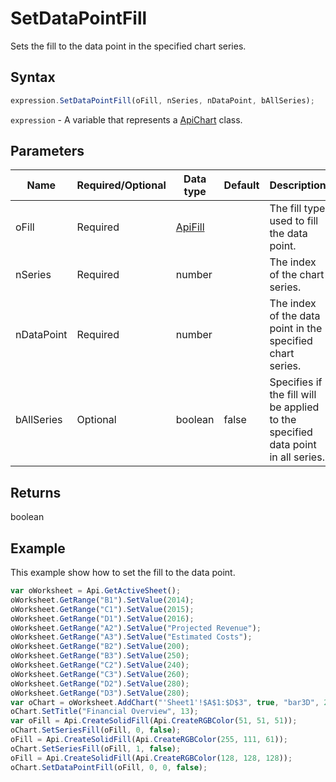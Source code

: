 # SetDataPointFill

Sets the fill to the data point in the specified chart series.

## Syntax

```javascript
expression.SetDataPointFill(oFill, nSeries, nDataPoint, bAllSeries);
```

`expression` - A variable that represents a [ApiChart](../ApiChart.md) class.

## Parameters

| **Name** | **Required/Optional** | **Data type** | **Default** | **Description** |
| ------------- | ------------- | ------------- | ------------- | ------------- |
| oFill | Required | [ApiFill](../../ApiFill/ApiFill.md) |  | The fill type used to fill the data point. |
| nSeries | Required | number |  | The index of the chart series. |
| nDataPoint | Required | number |  | The index of the data point in the specified chart series. |
| bAllSeries | Optional | boolean | false | Specifies if the fill will be applied to the specified data point in all series. |

## Returns

boolean

## Example

This example show how to set the fill to the data point.

```javascript
var oWorksheet = Api.GetActiveSheet();
oWorksheet.GetRange("B1").SetValue(2014);
oWorksheet.GetRange("C1").SetValue(2015);
oWorksheet.GetRange("D1").SetValue(2016);
oWorksheet.GetRange("A2").SetValue("Projected Revenue");
oWorksheet.GetRange("A3").SetValue("Estimated Costs");
oWorksheet.GetRange("B2").SetValue(200);
oWorksheet.GetRange("B3").SetValue(250);
oWorksheet.GetRange("C2").SetValue(240);
oWorksheet.GetRange("C3").SetValue(260);
oWorksheet.GetRange("D2").SetValue(280);
oWorksheet.GetRange("D3").SetValue(280);
var oChart = oWorksheet.AddChart("'Sheet1'!$A$1:$D$3", true, "bar3D", 2, 100 * 36000, 70 * 36000, 0, 2 * 36000, 7, 3 * 36000);
oChart.SetTitle("Financial Overview", 13);
var oFill = Api.CreateSolidFill(Api.CreateRGBColor(51, 51, 51));
oChart.SetSeriesFill(oFill, 0, false);
oFill = Api.CreateSolidFill(Api.CreateRGBColor(255, 111, 61));
oChart.SetSeriesFill(oFill, 1, false);
oFill = Api.CreateSolidFill(Api.CreateRGBColor(128, 128, 128));
oChart.SetDataPointFill(oFill, 0, 0, false);
```
